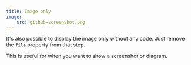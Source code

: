 ```yaml
---
title: Image only
image:
    src: github-screenshot.png
---
```


It's also possible to display the image only without any code. Just remove the `file` property from that step.

This is useful for when you want to show a screenshot or diagram.
